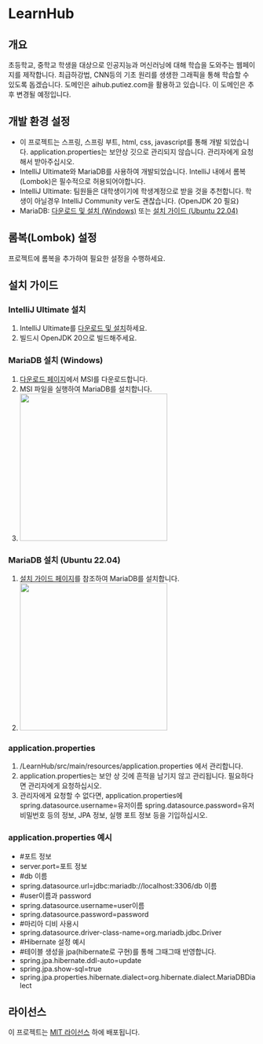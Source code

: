 # LearnHub

## 개요
초등학교, 중학교 학생을 대상으로 인공지능과 머신러닝에 대해 학습을 도와주는 웹페이지를 제작합니다. 최급하강법, CNN등의 기초 원리를 생생한 그래픽을 통해 학습할 수 있도록 돕겠습니다.
도메인은 aihub.putiez.com을 활용하고 있습니다. 이 도메인은 추후 변경될 예정입니다.

## 개발 환경 설정
- 이 프로젝트는 스프링, 스프링 부트, html, css, javascript를 통해 개발 되었습니다. application.properties는 보안상 깃으로 관리되지 않습니다. 관리자에게 요청해서 받아주십시오.
- IntelliJ Ultimate와 MariaDB를 사용하여 개발되었습니다. IntelliJ 내에서 롬복(Lombok)은 필수적으로 허용되어야합니다.
- IntelliJ Ultimate: 팀원들은 대학생이기에 학생계정으로 받을 것을 추천합니다. 학생이 아닐경우 IntelliJ Community ver도 괜찮습니다. (OpenJDK 20 필요)
- MariaDB: [다운로드 및 설치 (Windows)](https://mariadb.org/download/?t=mariadb&o=true&p=mariadb&r=10.10.6&os=windows&cpu=x86_64&pkg=msi) 또는 [설치 가이드 (Ubuntu 22.04)](https://mariadb.org/download/?t=repo-config&d=22.04+%22jammy%22&v=10.11&r_m=blendbyte)

## 롬복(Lombok) 설정
프로젝트에 롬복을 추가하여 필요한 설정을 수행하세요.

## 설치 가이드
### IntelliJ Ultimate 설치
1. IntelliJ Ultimate를 [다운로드 및 설치](https://www.jetbrains.com/idea/download/)하세요.
2. 빌드시 OpenJDK 20으로 빌드해주세요.


### MariaDB 설치 (Windows)
1. [다운로드 페이지](https://mariadb.org/download/?t=mariadb&o=true&p=mariadb&r=10.10.6&os=windows&cpu=x86_64&pkg=msi)에서 MSI를 다운로드합니다.
2. MSI 파일을 실행하여 MariaDB를 설치합니다.
3. <img src="https://github.com/SunJiHoon/LearnHub/assets/46434398/f6d070ba-52a9-4378-b3cc-fbaa982995be" width="300">

### MariaDB 설치 (Ubuntu 22.04)
1. [설치 가이드 페이지](https://mariadb.org/download/?t=repo-config&d=22.04+%22jammy%22&v=10.11&r_m=blendbyte)를 참조하여 MariaDB를 설치합니다.
2. <img src="https://github.com/SunJiHoon/LearnHub/assets/46434398/949dfa1e-dd47-44c0-b115-98e93f0f945b" width="300">

### application.properties
1. /LearnHub/src/main/resources/application.properties 에서 관리합니다.
2. application.properties는 보안 상 깃에 흔적을 남기지 않고 관리됩니다. 필요하다면 관리자에게 요청하십시오.
3. 관리자에게 요청할 수 없다면, application.properties에 spring.datasource.username=유저이름 spring.datasource.password=유저비밀번호 등의 정보, JPA 정보, 실행 포트 정보 등을 기입하십시오.

### application.properties 예시
- #포트 정보
- server.port=포트 정보
- #db 이름
- spring.datasource.url=jdbc:mariadb://localhost:3306/db 이름
- #user이름과 password
- spring.datasource.username=user이름
- spring.datasource.password=password
- #마리아 디비 사용시
- spring.datasource.driver-class-name=org.mariadb.jdbc.Driver
- #Hibernate 설정 예시
- #테이블 생성을 jpa(hibernate로 구현)를 통해 그때그때 반영합니다.
- spring.jpa.hibernate.ddl-auto=update
- spring.jpa.show-sql=true
- spring.jpa.properties.hibernate.dialect=org.hibernate.dialect.MariaDBDialect



## 라이선스
이 프로젝트는 [MIT 라이선스](LICENSE) 하에 배포됩니다.

